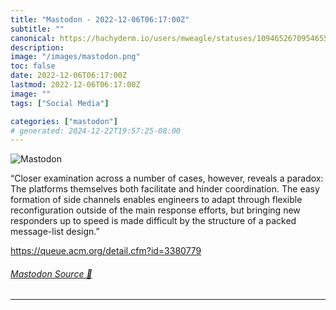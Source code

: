```yaml
---
title: "Mastodon - 2022-12-06T06:17:00Z"
subtitle: ""
canonical: https://hachyderm.io/users/mweagle/statuses/109465267095465562
description:
image: "/images/mastodon.png"
toc: false
date: 2022-12-06T06:17:00Z
lastmod: 2022-12-06T06:17:00Z
image: ""
tags: ["Social Media"]

categories: ["mastodon"]
# generated: 2024-12-22T19:57:25-08:00
---
```

![Mastodon](/images/mastodon.png)

<p>“Closer examination across a number of cases, however, reveals a paradox: The platforms themselves both facilitate and hinder coordination. The easy formation of side channels enables engineers to adapt through flexible reconfiguration outside of the main response efforts, but bringing new responders up to speed is made difficult by the structure of a packed message-list design.”</p><p><a href="https://queue.acm.org/detail.cfm?id=3380779" target="_blank" rel="nofollow noopener noreferrer" translate="no"><span class="invisible">https://</span><span class="ellipsis">queue.acm.org/detail.cfm?id=33</span><span class="invisible">80779</span></a></p>


###### [Mastodon Source 🐘](https://hachyderm.io/@mweagle/109465267095465562)

___
